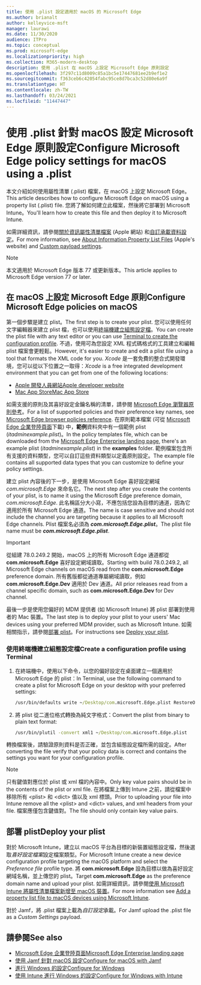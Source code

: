 ```yaml
---
title: 使用 .plist 設定適用於 macOS 的 Microsoft Edge
ms.author: brianalt
author: kelleyvice-msft
manager: laurawi
ms.date: 11/30/2020
audience: ITPro
ms.topic: conceptual
ms.prod: microsoft-edge
ms.localizationpriority: high
ms.collection: M365-modern-desktop
description: 使用 .plist 在 macOS 上設定 Microsoft Edge 原則設定
ms.openlocfilehash: 3f297c11d8009c85a1bc5e17447681ee2b9ef1e2
ms.sourcegitcommit: f363ceb6c42054fabc95ce8d7bca3c52d80e6a9f
ms.translationtype: HT
ms.contentlocale: zh-TW
ms.lasthandoff: 03/24/2021
ms.locfileid: "11447447"
---
```

# <a name="configure-microsoft-edge-policy-settings-for-macos-using-a-plist"></a><span data-ttu-id="94028-103">使用 .plist 針對 macOS 設定 Microsoft Edge 原則設定</span><span class="sxs-lookup"><span data-stu-id="94028-103">Configure Microsoft Edge policy settings for macOS using a .plist</span></span>

<span data-ttu-id="94028-104">本文介紹如何使用屬性清單 (.plist) 檔案，在 macOS 上設定 Microsoft Edge。</span><span class="sxs-lookup"><span data-stu-id="94028-104">This article describes how to configure Microsoft Edge on macOS using a property list (.plist) file.</span></span> <span data-ttu-id="94028-105">您將了解如何建立此檔案，然後將它部署到 Microsoft Intune。</span><span class="sxs-lookup"><span data-stu-id="94028-105">You'll learn how to create this file and then deploy it to Microsoft Intune.</span></span>

<span data-ttu-id="94028-106">如需詳細資訊，請參閱[關於資訊屬性清單檔案](https://developer.apple.com/library/archive/documentation/General/Reference/InfoPlistKeyReference/Articles/AboutInformationPropertyListFiles.html) (Apple 網站) 和[自訂承載資料設定](https://support.apple.com/guide/mdm/custom-mdm9abbdbe7/1/web/1)。</span><span class="sxs-lookup"><span data-stu-id="94028-106">For more information, see [About Information Property List Files](https://developer.apple.com/library/archive/documentation/General/Reference/InfoPlistKeyReference/Articles/AboutInformationPropertyListFiles.html) (Apple's website) and [Custom payload settings](https://support.apple.com/guide/mdm/custom-mdm9abbdbe7/1/web/1).</span></span>

> [!NOTE]
> <span data-ttu-id="94028-107">本文適用於 Microsoft Edge 版本 77 或更新版本。</span><span class="sxs-lookup"><span data-stu-id="94028-107">This article applies to Microsoft Edge version 77 or later.</span></span>

## <a name="configure-microsoft-edge-policies-on-macos"></a><span data-ttu-id="94028-108">在 macOS 上設定 Microsoft Edge 原則</span><span class="sxs-lookup"><span data-stu-id="94028-108">Configure Microsoft Edge policies on macOS</span></span>

<span data-ttu-id="94028-109">第一個步驟是建立 plist。</span><span class="sxs-lookup"><span data-stu-id="94028-109">The first step is to create your plist.</span></span> <span data-ttu-id="94028-110">您可以使用任何文字編輯器來建立 plist 檔，也可以使用[終端機建立組態設定檔](#create-a-configuration-profile-using-terminal)。</span><span class="sxs-lookup"><span data-stu-id="94028-110">You can create the plist file with any text editor or you can use [Terminal to create the configuration profile](#create-a-configuration-profile-using-terminal).</span></span> <span data-ttu-id="94028-111">不過，使用可為您設定 XML 程式碼格式的工具建立和編輯 plist 檔案會更輕鬆。</span><span class="sxs-lookup"><span data-stu-id="94028-111">However, it's easier to create and edit a plist file using a tool that formats the XML code for you.</span></span> <span data-ttu-id="94028-112">*Xcode* 是一套免費的整合式開發環境，您可以從以下位置之一取得：</span><span class="sxs-lookup"><span data-stu-id="94028-112">*Xcode* is a free integrated development environment that you can get from one of the following locations:</span></span>

- [<span data-ttu-id="94028-113">Apple 開發人員網站</span><span class="sxs-lookup"><span data-stu-id="94028-113">Apple developer website</span></span>](https://developer.apple.com/xcode/)
- [<span data-ttu-id="94028-114">Mac App Store</span><span class="sxs-lookup"><span data-stu-id="94028-114">Mac App Store</span></span>](https://apps.apple.com/app/xcode/id497799835?mt=12)

<span data-ttu-id="94028-115">如需支援的原則及其喜好設定金鑰名稱的清單，請參閱 [Microsoft Edge 瀏覽器原則參考](microsoft-edge-policies.md)。</span><span class="sxs-lookup"><span data-stu-id="94028-115">For a list of supported policies and their preference key names, see [Microsoft Edge browser policies reference](microsoft-edge-policies.md).</span></span> <span data-ttu-id="94028-116">在原則範本檔案 (可從 [Microsoft Edge 企業登陸頁面](https://aka.ms/EdgeEnterprise)下載) 中，**範例**資料夾中有一個範例 plist (*itadminexample.plist*)。</span><span class="sxs-lookup"><span data-stu-id="94028-116">In the policy templates file, which can be downloaded from the [Microsoft Edge Enterprise landing page](https://aka.ms/EdgeEnterprise), there's an example plist (*itadminexample.plist*) in the **examples** folder.</span></span> <span data-ttu-id="94028-117">範例檔案包含所有支援的資料類型，您可以自訂這些資料類型以定義原則設定。</span><span class="sxs-lookup"><span data-stu-id="94028-117">The example file contains all supported data types that you can customize to define your policy settings.</span></span> 

<span data-ttu-id="94028-118">建立 plist 內容後的下一步，是使用 Microsoft Edge 喜好設定網域 *com.microsoft.Edge* 來命名它。</span><span class="sxs-lookup"><span data-stu-id="94028-118">The next step after you create the contents of your plist, is to name it using the Microsoft Edge preference domain, *com.microsoft.Edge*.</span></span> <span data-ttu-id="94028-119">此名稱區分大小寫，不應包括您設為目標的通道，因為它適用於所有 Microsoft Edge 通道。</span><span class="sxs-lookup"><span data-stu-id="94028-119">The name is case sensitive and should not include the channel you are targeting because it applies to all Microsoft Edge channels.</span></span> <span data-ttu-id="94028-120">Plist 檔案名必須為 **_com.microsoft.Edge.plist_**。</span><span class="sxs-lookup"><span data-stu-id="94028-120">The plist file name must be **_com.microsoft.Edge.plist_**.</span></span>

> [!IMPORTANT]
> <span data-ttu-id="94028-121">從組建 78.0.249.2 開始，macOS 上的所有 Microsoft Edge 通道都從 **com.microsoft.Edge** 喜好設定網域讀取。</span><span class="sxs-lookup"><span data-stu-id="94028-121">Starting with build 78.0.249.2, all Microsoft Edge channels on macOS read from the **com.microsoft.Edge** preference domain.</span></span> <span data-ttu-id="94028-122">所有舊版都從通道專屬網域讀取，例如 **com.microsoft.Edge.Dev** 適用於 Dev 通道。</span><span class="sxs-lookup"><span data-stu-id="94028-122">All prior releases read from a channel specific domain, such as **com.microsoft.Edge.Dev** for Dev channel.</span></span>

<span data-ttu-id="94028-123">最後一步是使用您偏好的 MDM 提供者 (如 Microsoft Intune) 將 plist 部署到使用者的 Mac 裝置。</span><span class="sxs-lookup"><span data-stu-id="94028-123">The last step is to deploy your plist to your users' Mac devices using your preferred MDM provider, such as Microsoft Intune.</span></span> <span data-ttu-id="94028-124">如需相關指示，請參閱[部署 plist](#deploy-your-plist)。</span><span class="sxs-lookup"><span data-stu-id="94028-124">For instructions see [Deploy your plist](#deploy-your-plist).</span></span>

### <a name="create-a-configuration-profile-using-terminal"></a><span data-ttu-id="94028-125">使用終端機建立組態設定檔</span><span class="sxs-lookup"><span data-stu-id="94028-125">Create a configuration profile using Terminal</span></span>

1. <span data-ttu-id="94028-126">在終端機中，使用以下命令，以您的偏好設定在桌面建立一個適用於 Microsoft Edge 的 plist：</span><span class="sxs-lookup"><span data-stu-id="94028-126">In Terminal, use the following command to create a plist for Microsoft Edge on your desktop with your preferred settings:</span></span>

   ```cmd
   /usr/bin/defaults write ~/Desktop/com.microsoft.Edge.plist RestoreOnStartup -int 1
   ```

2. <span data-ttu-id="94028-127">將 plist 從二進位格式轉換為純文字格式：</span><span class="sxs-lookup"><span data-stu-id="94028-127">Convert the plist from binary to plain text format:</span></span>

   ```cmd
   /usr/bin/plutil -convert xml1 ~/Desktop/com.microsoft.Edge.plist
   ```

<span data-ttu-id="94028-128">轉換檔案後，請驗證原則資料是否正確，並包含組態設定檔所需的設定。</span><span class="sxs-lookup"><span data-stu-id="94028-128">After converting the file verify that your policy data is correct and contains the settings you want for your configuration profile.</span></span>

> [!NOTE]
> <span data-ttu-id="94028-129">只有鍵值對應位於 plist 或 xml 檔的內容中。</span><span class="sxs-lookup"><span data-stu-id="94028-129">Only key value pairs should be in the contents of the plist or xml file.</span></span> <span data-ttu-id="94028-130">在將檔案上傳到 Intune 之前，請從檔案中移除所有 \<plist> 和 \<dict> 值以及 xml 標頭。</span><span class="sxs-lookup"><span data-stu-id="94028-130">Prior to uploading your file into Intune remove all the \<plist> and \<dict> values, and xml headers from your file.</span></span> <span data-ttu-id="94028-131">檔案應僅包含鍵值對。</span><span class="sxs-lookup"><span data-stu-id="94028-131">The file should only contain key value pairs.</span></span>

## <a name="deploy-your-plist"></a><span data-ttu-id="94028-132">部署 plist</span><span class="sxs-lookup"><span data-stu-id="94028-132">Deploy your plist</span></span>

<span data-ttu-id="94028-133">對於 Microsoft Intune，建立以 macOS 平台為目標的新裝置組態設定檔，然後選取*喜好設定檔案*設定檔案類型。</span><span class="sxs-lookup"><span data-stu-id="94028-133">For Microsoft Intune create a new device configuration profile targeting the macOS platform and select the *Preference file* profile type.</span></span> <span data-ttu-id="94028-134">將 **com.microsoft.Edge** 設為目標以做為喜好設定網域名稱，並上傳您的 plist。</span><span class="sxs-lookup"><span data-stu-id="94028-134">Target **com.microsoft.Edge** as the preference domain name and upload your plist.</span></span> <span data-ttu-id="94028-135">如需詳細資訊，請參閱[使用 Microsoft Intune 將屬性清單檔案新增至 macOS 裝置](/intune/configuration/preference-file-settings-macos)。</span><span class="sxs-lookup"><span data-stu-id="94028-135">For more information see [Add a property list file to macOS devices using Microsoft Intune](/intune/configuration/preference-file-settings-macos).</span></span>

<span data-ttu-id="94028-136">對於 Jamf，將 .plist 檔案上載為*自訂設定*承載。</span><span class="sxs-lookup"><span data-stu-id="94028-136">For Jamf upload the .plist file as a *Custom Settings* payload.</span></span>

## <a name="see-also"></a><span data-ttu-id="94028-137">請參閱</span><span class="sxs-lookup"><span data-stu-id="94028-137">See also</span></span>

- [<span data-ttu-id="94028-138">Microsoft Edge 企業登陸頁面</span><span class="sxs-lookup"><span data-stu-id="94028-138">Microsoft Edge Enterprise landing page</span></span>](https://aka.ms/EdgeEnterprise)
- [<span data-ttu-id="94028-139">使用 Jamf 針對 macOS 設定</span><span class="sxs-lookup"><span data-stu-id="94028-139">Configure for macOS with Jamf</span></span>](configure-microsoft-edge-on-mac-jamf.md)
- [<span data-ttu-id="94028-140">進行 Windows 的設定</span><span class="sxs-lookup"><span data-stu-id="94028-140">Configure for Windows</span></span>](configure-microsoft-edge.md)
- [<span data-ttu-id="94028-141">使用 Intune 進行 Windows 的設定</span><span class="sxs-lookup"><span data-stu-id="94028-141">Configure for Windows with Intune</span></span>](configure-edge-with-intune.md)
